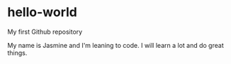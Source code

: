 # hello-world

My first Github repository

My name is Jasmine and I'm leaning to code.
I will learn a lot and do great things.
